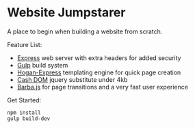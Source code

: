 # Website Jumpstarer

A place to begin when building a website from scratch.

Feature List:

 * [Express](https://github.com/expressjs/express) web server with extra headers for added security
 * [Gulp](https://github.com/gulpjs/gulp) build system
 * [Hogan-Express](https://github.com/vol4ok/hogan-express) templating engine for quick page creation
 * [Cash DOM](https://github.com/kenwheeler/cash) jquery substitute under 4kb
 * [Barba.js](https://github.com/luruke/barba.js) for page transitions and a very fast user experience

Get Started:
```
npm install
gulp build-dev
```
